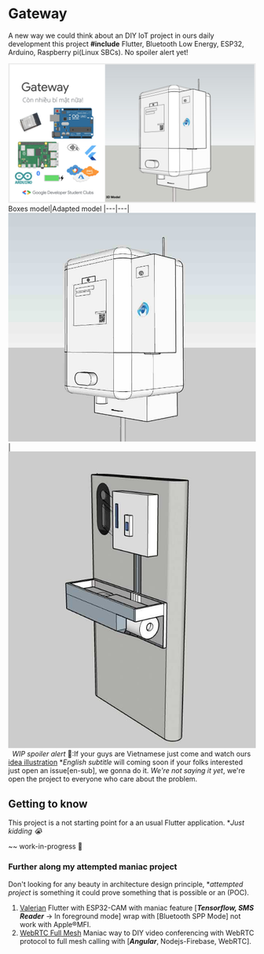 # Gateway

A new way we could think about an DIY IoT project in ours daily development this project **#include** Flutter, Bluetooth Low Energy, ESP32, Arduino, Raspberry pi(Linux SBCs). No spoiler alert yet!
&nbsp;

![showcase](docs/img/showcase.png)
Boxes model|Adapted model
|---|---|
![Boxes model](docs/img/boxes_model.jpg) | ![Adapted model](docs/img/final_model.jpg)
&nbsp;
*WIP spoiler alert* 🤟:If your guys are Vietnamese just come and watch ours [idea illustration](https://www.youtube.com/watch?v=RvnyX0l7zPM) **English subtitle* will coming soon if your folks interested just open an issue[en-sub], we gonna do it. *We're not saying it yet*, we're open the project to everyone who care about the problem.

## Getting to know

This project is a not starting point for a  an usual Flutter application. **Just kidding 😭*

~~ work-in-progress 🤕

### Further along my attempted maniac project
Don't looking for any beauty in architecture design principle, **attempted project* is something it could prove something that is possible or an (POC).

1. [Valerian](https://github.com/truonghoangduy/Valerian) Flutter with ESP32-CAM with maniac feature [***Tensorflow, SMS Reader*** -> In foreground mode] wrap with [Bluetooth SPP Mode] not work with Apple®MFI.
2. [WebRTC Full Mesh](https://github.com/truonghoangduy/Stream-It) Maniac way to DIY video conferencing with WebRTC protocol to full mesh calling with [***Angular***, Nodejs-Firebase, WebRTC].
